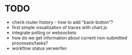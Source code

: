 # TODO

 - check router history - how to add "back-button"?
 - first simple visualization of traces with chart.js
 - integrate polling or websockets
 - how do we get information about current non-submitted processes/tasks?
 - workflow status verwerfen
